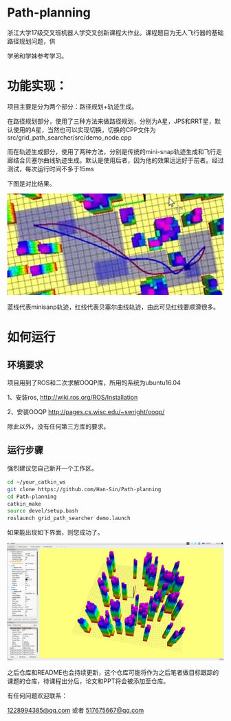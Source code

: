 # Path-planning
浙江大学17级交叉班机器人学交叉创新课程大作业。课程题目为无人飞行器的基础路径规划问题，供

学弟和学妹参考学习。

# 功能实现：

项目主要是分为两个部分：路径规划+轨迹生成。

在路径规划部分，使用了三种方法来做路径规划，分别为A星，JPS和RRT星，默认使用的A星，当然也可以实现切换，切换的CPP文件为src/grid_path_searcher/src/demo_node.cpp

而在轨迹生成部分，使用了两种方法，分别是传统的mini-snap轨迹生成和飞行走廊结合贝塞尔曲线轨迹生成。默认是使用后者，因为他的效果远远好于前者。经过测试，每次运行时间不多于15ms

下图是对比结果。

![1593345360802](images/1593345360802.png)



蓝线代表minisanp轨迹，红线代表贝塞尔曲线轨迹，由此可见红线要顺滑很多。

# 如何运行

## 环境要求

项目用到了ROS和二次求解OOQP库，所用的系统为ubuntu16.04

1、安装ros,  http://wiki.ros.org/ROS/Installation

2、安装OOQP http://pages.cs.wisc.edu/~swright/ooqp/

除此以外，没有任何第三方库的要求。

## 运行步骤

强烈建议您自己新开一个工作区。

```bash
cd ~/your_catkin_ws
git clone https://github.com/Han-Sin/Path-planning
cd Path-planning
catkin_make 
source devel/setup.bash
roslaunch grid_path_searcher demo.launch
```

如果能出现如下界面，则您成功了。

![1593345408174](images/1593345408174.png)



之后仓库和README也会持续更新，这个仓库可能将作为之后笔者做目标跟踪的课题的仓库，待课程出分后，论文和PPT将会被添加至仓库。

有任何问题欢迎联系：

1228994385@qq.com 或者 517675667@qq.com















































